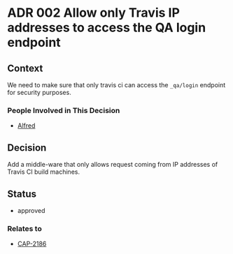 # ADR 002 Allow only Travis IP addresses to access the QA login endpoint

## Context

We need to make sure that only travis ci can access the `_qa/login` endpoint for security purposes.

### People Involved in This Decision

- [Alfred](https://github.com/alnutile)

## Decision

Add a middle-ware that only allows request coming from IP addresses of Travis CI build machines.

## Status

- approved

### Relates to

- [CAP-2186](https://digitalpfizer.atlassian.net/browse/CAP-2186)
